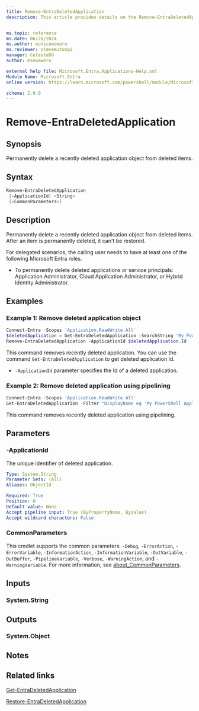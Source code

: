```yaml
---
title: Remove-EntraDeletedApplication
description: This article provides details on the Remove-EntraDeletedApplication command.


ms.topic: reference
ms.date: 06/26/2024
ms.author: eunicewaweru
ms.reviewer: stevemutungi
manager: CelesteDG
author: msewaweru

external help file: Microsoft.Entra.Applications-Help.xml
Module Name: Microsoft.Entra
online version: https://learn.microsoft.com/powershell/module/Microsoft.Entra/Remove-EntraDeletedApplication

schema: 2.0.0
---
```


# Remove-EntraDeletedApplication

## Synopsis

Permanently delete a recently deleted application object from deleted items.

## Syntax

```powershell
Remove-EntraDeletedApplication
 [-ApplicationId] <String>
 [<CommonParameters>]
```

## Description

Permanently delete a recently deleted application object from deleted items. After an item is permanently deleted, it can't be restored.

For delegated scenarios, the calling user needs to have at least one of the following Microsoft Entra roles.

- To permanently delete deleted applications or service principals: Application Administrator, Cloud Application Administrator, or Hybrid Identity Administrator.

## Examples

### Example 1: Remove deleted application object

```powershell
Connect-Entra -Scopes 'Application.ReadWrite.All'
$deletedApplication = Get-EntraDeletedApplication -SearchString 'My PowerShell Application' 
Remove-EntraDeletedApplication -ApplicationId $deletedApplication.Id
```

This command removes recently deleted application. You can use the command  `Get-EntraDeletedApplication` to get deleted application Id.

- `-ApplicationId` parameter specifies the Id of a deleted application.

### Example 2: Remove deleted application using pipelining

```powershell
Connect-Entra -Scopes 'Application.ReadWrite.All'
Get-EntraDeletedApplication -Filter "DisplayName eq 'My PowerShell Application'" | Remove-EntraDeletedApplication
```

This command removes recently deleted application using pipelining.

## Parameters

### -ApplicationId

The unique identifier of deleted application.

```yaml
Type: System.String
Parameter Sets: (All)
Aliases: ObjectId

Required: True
Position: 0
Default value: None
Accept pipeline input: True (ByPropertyName, ByValue)
Accept wildcard characters: False
```

### CommonParameters

This cmdlet supports the common parameters: `-Debug`, `-ErrorAction`, `-ErrorVariable`, `-InformationAction`, `-InformationVariable`, `-OutVariable`, `-OutBuffer`, `-PipelineVariable`, `-Verbose`, `-WarningAction`, and `-WarningVariable`. For more information, see [about_CommonParameters](https://go.microsoft.com/fwlink/?LinkID=113216).

## Inputs

### System.String

## Outputs

### System.Object

## Notes

## Related links

[Get-EntraDeletedApplication](Get-EntraDeletedApplication.md)

[Restore-EntraDeletedApplication](Restore-EntraDeletedApplication.md)

